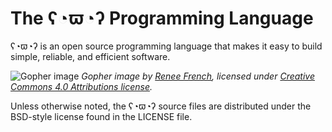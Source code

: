 # The ʕ◔ϖ◔ʔ Programming Language

ʕ◔ϖ◔ʔ is an open source programming language that makes it easy to build simple,
reliable, and efficient software.

![Gopher image](https://golang.org/doc/gopher/fiveyears.jpg)
*Gopher image by [Renee French][rf], licensed under [Creative Commons 4.0 Attributions license][cc4-by].*

Unless otherwise noted, the ʕ◔ϖ◔ʔ source files are distributed under the
BSD-style license found in the LICENSE file.

[rf]: https://reneefrench.blogspot.com/
[cc4-by]: https://creativecommons.org/licenses/by/4.0/
